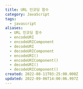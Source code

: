 ```yaml
---
title: URL 인코딩 함수
category: JavaScript
tags:
  - javascript
aliases:
  - URL 인코딩 함수
  - encodeURI
  - encodeURIComponent
  - decodeURI
  - decodeURIComponent
  - encodeURI()
  - encodeURIComponent()
  - decodeURI()
  - decodeURIComponent()
created: 2022-08-11T03:25:00.000Z
updated: 2022-09-06T14:00:06.997Z
---
```


<Metadata />
